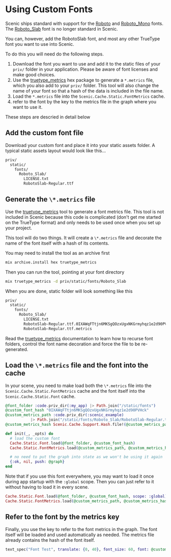 # Using Custom Fonts

Scenic ships standard with support for the [Roboto](https://fonts.google.com/specimen/Roboto) and [Roboto_Mono](https://fonts.google.com/specimen/Roboto+Mono) fonts. The [Roboto_Slab](https://fonts.google.com/specimen/Roboto+Slab) font is no longer standard in Scenic.

You can, however, add the RobotoSlab font, and most any other TrueType font you want to use into Scenic.

To do this you will need do the following steps.

  1. Download the font you want to use and add it to the static files of your `priv/` folder in your application. Please be aware of font licenses and make good choices.
  2. Use the [truetype_metrics](https://hex.pm/packages/truetype_metrics) hex package to generate a `*.metrics` file, which you also add to your `priv/` folder. This tool will also change the name of your font so that a hash of the data is included in the file name.
  3. Load the `*.metrics` file into the `Scenic.Cache.Static.FontMetrics` cache.
  4. refer to the font by the key to the metrics file in the graph where you want to use it.

These steps are descried in detail below

## Add the custom font file

Download your custom font and place it into your static assets folder. A typical static assets layout would look like this...

```bash
priv/
  static/
    fonts/
      Roboto_Slab/
        LICENSE.txt
        RobotoSlab-Regular.ttf
```

## Generate the `\*.metrics` file

Use the [truetype_metrics](https://hex.pm/packages/truetype_metrics) tool to generate a font metrics file. This tool is not included in Scenic because this code is complicated (don't get me started on the TrueType format) and only needs to be used once when you set up your project.

This tool will do two things. It will create a `\*.metrics` file and decorate the name of the font itself with a hash of its contents.

You may need to install the tool as an archive first

```bash
mix archive.install hex truetype_metrics
```

Then you can run the tool, pointing at your font directory

```bash
mix truetype_metrics -d priv/static/fonts/Roboto_Slab
```

When you are done, static folder will look something like this

```bash
priv/
  static/
    fonts/
      Roboto_Slab/
        LICENSE.txt
        RobotoSlab-Regular.ttf.0IXAWqFTtjn6MKSgQOzxUgxNKGrmyhqz1e2d90PVHck
        RobotoSlab-Regular.ttf.metrics
```

Read the [truetype_metrics](https://hex.pm/packages/truetype_metrics) documentation to learn how to recurse font folders, control the font name decoration and force the file to be re-generated.

## Load the `\*.metrics` file and the font into the cache

In your scene, you need to make load both the `\*.metrics` file into the `Scenic.Cache.Static.FontMetrics` cache and the font itself into the `Scenic.Cache.Static.Font` cache.


```elixir
@font_folder :code.priv_dir(:my_app) |> Path.join("/static/fonts")
@custom_font_hash "0IXAWqFTtjn6MKSgQOzxUgxNKGrmyhqz1e2d90PVHck"
@custom_metrics_path :code.priv_dir(:scenic_example)
           |> Path.join("/static/fonts/Roboto_Slab/RobotoSlab-Regular.ttf.metrics")
@custom_metrics_hash Scenic.Cache.Support.Hash.file!(@custom_metrics_path, :sha)

def init(_, _opts) do
  # load the custom font
  Cache.Static.Font.load(@font_folder, @custom_font_hash)
  Cache.Static.FontMetrics.load(@custom_metrics_path, @custom_metrics_hash)

  # no need to put the graph into state as we won't be using it again
  {:ok, nil, push: @graph}
end
```

Note that if you use this font everywhere, you may want to load it once during app startup with the `:global` scope. Then you can just refer to it without having to load it in every scene.

```elixir
Cache.Static.Font.load(@font_folder, @custom_font_hash, scope: :global)
Cache.Static.FontMetrics.load(@custom_metrics_path, @custom_metrics_hash, scope: :global)
```

## Refer to the font by the metrics key

Finally, you use the key to refer to the font metrics in the graph. The font itself will be loaded and used automatically as needed. The metrics file already contains the hash of the font itself.

```elixir
text_spec("Font Test", translate: {0, 40}, font_size: 60, font: @custom_metrics_hash)
```
